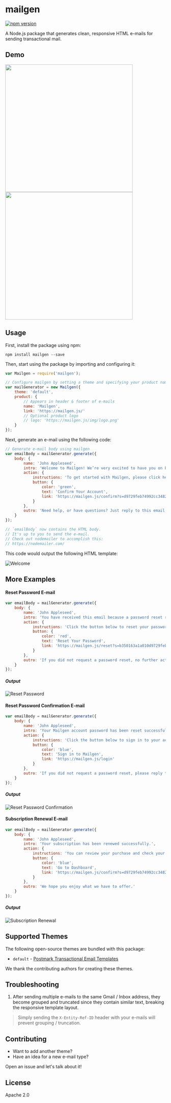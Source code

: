 # mailgen
[![npm version](https://badge.fury.io/js/mailgen.svg)](https://www.npmjs.com/package/mailgen)

A Node.js package that generates clean, responsive HTML e-mails for sending transactional mail.

## Demo

<img src="https://raw.github.com/eladnava/mailgen/master/screenshots/default/1.png" height="400" /> 
<img src="https://raw.github.com/eladnava/mailgen/master/screenshots/default/2.png" height="400" /> 

## Usage

First, install the package using npm:

```shell
npm install mailgen --save
```

Then, start using the package by importing and configuring it:

```js
var Mailgen = require('mailgen');

// Configure mailgen by setting a theme and specifying your product name
var mailGenerator = new Mailgen({
    theme: 'default',
    product: {
        // Appears in header & footer of e-mails
        name: 'Mailgen',
        link: 'https://mailgen.js/'
        // Optional product logo
        // logo: 'https://mailgen.js/img/logo.png'
    }
});
```

Next, generate an e-mail using the following code:

```js
// Generate e-mail body using mailgen
var emailBody = mailGenerator.generate({
    body: {
        name: 'John Appleseed',
        intro: 'Welcome to Mailgen! We’re very excited to have you on board.',
        action: {
            instructions: 'To get started with Mailgen, please click here:',
            button: {
                color: 'green',
                text: 'Confirm Your Account',
                link: 'https://mailgen.js/confirm?s=d9729feb74992cc3482b350163a1a010'
            }
        },
        outro: 'Need help, or have questions? Just reply to this email, we\'d love to help.'
    }
});

// `emailBody` now contains the HTML body.
// It's up to you to send the e-mail. 
// Check out nodemailer to accomplish this: 
// https://nodemailer.com/
```

This code would output the following HTML template:

![Welcome](https://raw.github.com/eladnava/mailgen/master/screenshots/default/1.png) 

## More Examples

#### Reset Password E-mail

```js
var emailBody = mailGenerator.generate({
    body: {
        name: 'John Appleseed',
        intro: 'You have received this email because a password reset request for your account was received.',
        action: {
            instructions: 'Click the button below to reset your password:',
            button: {
                color: 'red',
                text: 'Reset Your Password',
                link: 'https://mailgen.js/reset?s=b350163a1a010d9729feb74992c1a010'
            }
        },
        outro: 'If you did not request a password reset, no further action is required on your part.'
    }
});
```

##### Output

![Reset Password](https://raw.github.com/eladnava/mailgen/master/screenshots/default/2.png) 

#### Reset Password Confirmation E-mail

```js
var emailBody = mailGenerator.generate({
    body: {
        name: 'John Appleseed',
        intro: 'Your Mailgen account password has been reset successfully.',
        action: {
            instructions: 'Click the button below to sign in to your account:',
            button: {
                color: 'blue',
                text: 'Sign in to Mailgen',
                link: 'https://mailgen.js/login'
            }
        },
        outro: 'If you did not request a password reset, please reply to this e-mail and let us know immediately.'
    }
});
```

##### Output

![Reset Password Confirmation](https://raw.github.com/eladnava/mailgen/master/screenshots/default/3.png) 

#### Subscription Renewal E-mail

```js
var emailBody = mailGenerator.generate({
    body: {
        name: 'John Appleseed',
        intro: 'Your subscription has been renewed successfully.',
        action: {
            instructions: 'You can review your purchase and check your account balance in your dashboard:',
            button: {
                color: 'blue',
                text: 'Go to Dashboard',
                link: 'https://mailgen.js/confirm?s=d9729feb74992cc3482b350163a1a010'
            }
        },
        outro: 'We hope you enjoy what we have to offer.'
    }
});
```

##### Output

![Subscription Renewal](https://raw.github.com/eladnava/mailgen/master/screenshots/default/4.png) 

## Supported Themes

The following open-source themes are bundled with this package:

* `default` - [Postmark Transactional Email Templates](https://github.com/wildbit/postmark-templates)

We thank the contributing authors for creating these themes.

## Troubleshooting

1. After sending multiple e-mails to the same Gmail / Inbox address, they become grouped and truncated since they contain similar text, breaking the responsive template layout.

> Simply sending the `X-Entity-Ref-ID` header with your e-mails will prevent grouping / truncation. 

## Contributing

* Want to add another theme?
* Have an idea for a new e-mail type?

Open an issue and let's talk about it!

## License

Apache 2.0